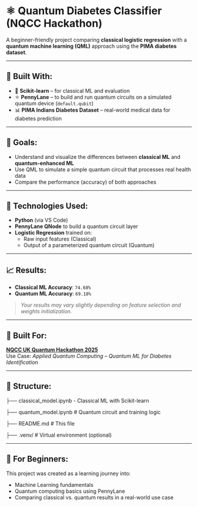 # ⚛️ Quantum Diabetes Classifier (NQCC Hackathon)

A beginner-friendly project comparing **classical logistic regression** with a **quantum machine learning (QML)** approach using the **PIMA diabetes dataset**.

---

## 🔧 Built With:
- 🧠 **Scikit-learn** – for classical ML and evaluation
- ⚛️ **PennyLane** – to build and run quantum circuits on a simulated quantum device (`default.qubit`)
- 📊 **PIMA Indians Diabetes Dataset** – real-world medical data for diabetes prediction

---

## 🎯 Goals:
- Understand and visualize the differences between **classical ML** and **quantum-enhanced ML**
- Use QML to simulate a simple quantum circuit that processes real health data
- Compare the performance (accuracy) of both approaches

---

## 🧪 Technologies Used:
- **Python** (via VS Code)
- **PennyLane QNode** to build a quantum circuit layer
- **Logistic Regression** trained on:
  - Raw input features (Classical)
  - Output of a parameterized quantum circuit (Quantum)

---

## 📈 Results:
- **Classical ML Accuracy**: `74.68%`
- **Quantum ML Accuracy**: `69.18%`

> *Your results may vary slightly depending on feature selection and weights initialization.*

---

## 🚀 Built For:
**[NQCC UK Quantum Hackathon 2025](https://www.nqcc.ac.uk/)**  
Use Case: *Applied Quantum Computing – Quantum ML for Diabetes Identification*

---

## 📂 Structure:
├── classical_model.ipynb   -  Classical ML with Scikit-learn

├── quantum_model.ipynb # Quantum circuit and training logic

├── README.md # This file

├── .venv/ # Virtual environment (optional)

---

## 🧠 For Beginners:
This project was created as a learning journey into:
- Machine Learning fundamentals
- Quantum computing basics using PennyLane
- Comparing classical vs. quantum results in a real-world use case

